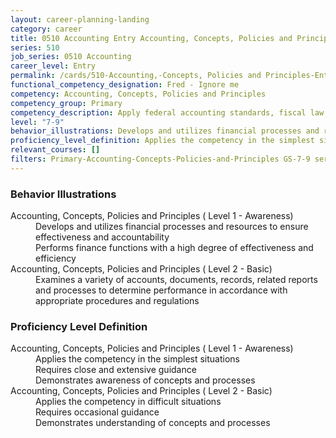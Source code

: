 ```yaml
---
layout: career-planning-landing
category: career
title: 0510 Accounting Entry Accounting, Concepts, Policies and Principles
series: 510
job_series: 0510 Accounting
career_level: Entry
permalink: /cards/510-Accounting,-Concepts, Policies and Principles-Entry
functional_competency_designation: Fred - Ignore me
competency: Accounting, Concepts, Policies and Principles
competency_group: Primary
competency_description: Apply federal accounting standards, fiscal law, policies, regulations, principles, standards, internal controls and procedures to financial management activities.
level: "7-9"
behavior_illustrations: Develops and utilizes financial processes and resources to ensure effectiveness and accountability ? Performs finance functions with a high degree of effectiveness and efficiency ? Examines a variety of accounts, documents, records, related reports and processes to determine performance in accordance with appropriate procedures and regulations
proficiency_level_definition: Applies the competency in the simplest situations ? Requires close and extensive guidance ? Demonstrates awareness of concepts and processes ? Applies the competency in difficult situations ? Requires occasional guidance ? Demonstrates understanding of concepts and processes
relevant_courses: []
filters: Primary-Accounting-Concepts-Policies-and-Principles GS-7-9 series-0510
---
```


<div class="desktop:grid-col-6 margin-y-205">
  <div class="border-top-05 bg-white padding-2 shadow-5 height-full members-hover border-1px border-gray-30 border-top-orange radius-lg">
    <h3>Behavior Illustrations</h3>
    <dl class="text-base"><dt>Accounting, Concepts, Policies and Principles ( Level 1 - Awareness)</dt><dd>Develops and utilizes financial processes and resources to ensure effectiveness and accountability </dd><dd> Performs finance functions with a high degree of effectiveness and efficiency</dd><dt>Accounting, Concepts, Policies and Principles ( Level 2 - Basic)</dt><dd>Examines a variety of accounts, documents, records, related reports and processes to determine performance in accordance with appropriate procedures and regulations</dd></dl>
  </div>
</div>
<div class="desktop:grid-col-6 margin-y-205">
  <div class="border-top-05 bg-white padding-2 shadow-5 height-full members-hover border-1px border-gray-30 border-top-orange radius-lg">
    <h3>Proficiency Level Definition</h3>
    <dl class="text-base"><dt>Accounting, Concepts, Policies and Principles ( Level 1 - Awareness)</dt><dd>Applies the competency in the simplest situations </dd><dd> Requires close and extensive guidance </dd><dd> Demonstrates awareness of concepts and processes</dd><dt>Accounting, Concepts, Policies and Principles ( Level 2 - Basic)</dt><dd>Applies the competency in difficult situations </dd><dd> Requires occasional guidance </dd><dd> Demonstrates understanding of concepts and processes</dd></dl>
  </div>
</div>